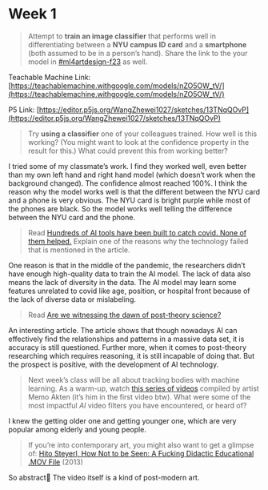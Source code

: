 # Week 1

> Attempt to **train an image classifier** that performs well in differentiating between a **NYU campus ID card** and a **smartphone** (both assumed to be in a person’s hand). Share the link to the your model in [#ml4artdesign-f23](https://imaallclasses.slack.com/archives/C05QC3225A4) as well.
> 

Teachable Machine Link: [https://teachablemachine.withgoogle.com/models/nZO5OW_tV/](https://teachablemachine.withgoogle.com/models/nZO5OW_tV/)

P5 Link: [https://editor.p5js.org/WangZhewei1027/sketches/13TNqQOvP](https://editor.p5js.org/WangZhewei1027/sketches/13TNqQOvP)

> Try **using a classifier** one of your colleagues trained. How well is this working? (You might want to look at the confidence property in the result for this.) What could prevent this from working better?
> 

I tried some of my classmate’s work. I find they worked well, even better than my own left hand and right hand model (which doesn’t work when the background changed). The confidence almost reached 100%. I think the reason why the model works well is that the different between the NYU card and a phone is very obvious. The NYU card is bright purple while most of the phones are black. So the model works well telling the difference between the NYU card and the phone. 

> Read [Hundreds of AI tools have been built to catch covid. None of them helped.](https://www.technologyreview.com/2021/07/30/1030329/machine-learning-ai-failed-covid-hospital-diagnosis-pandemic/) Explain one of the reasons why the technology failed that is mentioned in the article.
> 

One reason is that in the middle of the pandemic, the researchers didn’t have enough high-quality data to train the AI model. The lack of data also means the lack of diversity in the data. The AI model may learn some features unrelated to covid like age, position, or hospital front because of the lack of diverse data or mislabeling. 

> Read [Are we witnessing the dawn of post-theory science?](https://www.theguardian.com/technology/2022/jan/09/are-we-witnessing-the-dawn-of-post-theory-science)
> 

An interesting article. The article shows that though nowadays AI can effectively find the relationships and patterns in a massive data set, it is accuracy is still questioned. Further more, when it comes to post-theory researching which requires reasoning, it is still incapable of doing that. But the prospect is positive, with the development of AI technology.

> Next week’s class will be all about tracking bodies with machine learning. As a warm-up, watch [this series of videos](https://twitter.com/memotv/status/1628758590033993728) compiled by artist Memo Akten (it’s him in the first video btw). What were some of the most impactful *AI* video filters you have encountered, or heard of?
> 

I knew the getting older one and getting younger one, which are very popular among elderly and young people.

> If you’re into contemporary art, you might also want to get a glimpse of: [Hito Steyerl, How Not to be Seen: A Fucking Didactic Educational .MOV File](https://www.artforum.com/video/hito-steyerl-how-not-to-be-seen-a-fucking-didactic-educational-mov-file-2013-51651) (2013)
> 

So abstract🥲 The video itself is a kind of post-modern art.